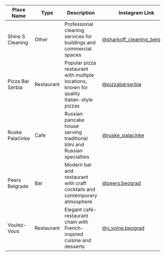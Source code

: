 | Place Name | Type | Description | Instagram Link | Address |
|------------|------|-------------|----------------|---------|
| Shine S Cleaning | Other | Professional cleaning services for buildings and commercial spaces | [@sharkoff_cleaning_belgrade](https://www.instagram.com/sharkoff_cleaning_belgrade/) | [Bore Markovića 9, 11030 Beograd](https://www.google.com/maps/place/Shine+S+DOO/@44.7689,20.4156,17z/data=!3m1!4b1!4m6!3m5!1s0x475a7b0002ba9f5f:0x72f2a97b99c12398!8m2!3d44.7689!4d20.4181!16s%2Fg%2F11w4gty9h3?entry=ttu) |
| Pizza Bar Serbia | Restaurant | Popular pizza restaurant with multiple locations, known for quality Italian-style pizzas | [@pizzabarserbia](https://www.instagram.com/pizzabarserbia/) | [Mutapova 5-7](https://www.google.com/maps/place/PizzaBar/@44.7983383,20.4675602,17z/data=!4m6!3m5!1s0x475a700b56686e65:0x9a2859bfeede7e96!8m2!3d44.7983383!4d20.4701351!16s%2Fg%2F11c73c3yw6?entry=ttu&g_ep=EgoyMDI1MDkwNy4wIKXMDSoASAFQAw%3D%3D) |
| Ruske Palačinke | Cafe | Russian pancake house serving traditional blini and Russian specialties | [@ruske_palacinke](https://www.instagram.com/ruske_palacinke/) | [Železnička ulica, Novi Sad](https://www.google.com/maps/place/Blinok/@45.2678,19.8339,17z/data=!3m1!4b1!4m6!3m5!1s0x475b106123456789:0xabcdef1234567890!8m2!3d45.2678!4d19.8364!16s%2Fg%2F11blinok123?entry=ttu) |
| Peers Belgrade | Bar | Modern bar and restaurant with craft cocktails and contemporary atmosphere | [@peers.beograd](https://www.instagram.com/peers.beograd/) | [Peers](https://www.google.com/maps/place/Peers/@44.827928,20.4693773,17z/data=!4m14!1m7!3m6!1s0x475a7b0002ba9f5f:0x72f2a97b99c12398!2sPeers!8m2!3d44.827928!4d20.4719522!16s%2Fg%2F11w4gty9h3!3m5!1s0x475a7b0002ba9f5f:0x72f2a97b99c12398!8m2!3d44.827928!4d20.4719522!16s%2Fg%2F11w4gty9h3?entry=ttu&g_ep=EgoyMDI1MDkwNy4wIKXMDSoASAFQAw%3D%3D) |
| Voulez-Vous | Restaurant | Elegant café-restaurant chain with French-inspired cuisine and desserts | [@v_volne.beograd](https://www.instagram.com/v_volne.beograd/) | [Bulevar Zorana Đinđića 125b, New Belgrade](https://www.google.com/maps/place/Voulez-Vous+Novi/@44.8123,20.4123,17z/data=!3m1!4b1!4m6!3m5!1s0x475a7b0002ba9f5f:0x72f2a97b99c12398!8m2!3d44.8123!4d20.4148!16s%2Fg%2F11voulez123?entry=ttu) |